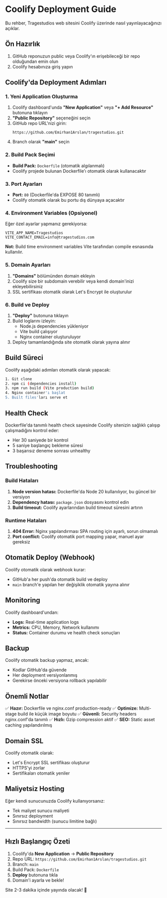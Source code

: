 # Coolify Deployment Guide

Bu rehber, Tragestudios web sitesini Coolify üzerinde nasıl yayınlayacağınızı açıklar.

## Ön Hazırlık

1. GitHub reponuzun public veya Coolify'ın erişebileceği bir repo olduğundan emin olun
2. Coolify hesabınıza giriş yapın

## Coolify'da Deployment Adımları

### 1. Yeni Application Oluşturma

1. Coolify dashboard'unda **"New Application"** veya **"+ Add Resource"** butonuna tıklayın
2. **"Public Repository"** seçeneğini seçin
3. GitHub repo URL'nizi girin:
   ```
   https://github.com/Emirhan1Arslan/tragestudios.git
   ```
4. Branch olarak **"main"** seçin

### 2. Build Pack Seçimi

- **Build Pack:** `Dockerfile` (otomatik algılanmalı)
- Coolify projede bulunan Dockerfile'ı otomatik olarak kullanacaktır

### 3. Port Ayarları

- **Port:** `80` (Dockerfile'da EXPOSE 80 tanımlı)
- Coolify otomatik olarak bu portu dış dünyaya açacaktır

### 4. Environment Variables (Opsiyonel)

Eğer özel ayarlar yapmanız gerekiyorsa:

```env
VITE_APP_NAME=Tragestudios
VITE_CONTACT_EMAIL=info@tragestudios.com
```

**Not:** Build time environment variables Vite tarafından compile esnasında kullanılır.

### 5. Domain Ayarları

1. **"Domains"** bölümünden domain ekleyin
2. Coolify size bir subdomain verebilir veya kendi domain'inizi ekleyebilirsiniz
3. SSL sertifikası otomatik olarak Let's Encrypt ile oluşturulur

### 6. Build ve Deploy

1. **"Deploy"** butonuna tıklayın
2. Build loglarını izleyin:
   - Node.js dependencies yükleniyor
   - Vite build çalışıyor
   - Nginx container oluşturuluyor
3. Deploy tamamlandığında site otomatik olarak yayına alınır

## Build Süreci

Coolify aşağıdaki adımları otomatik olarak yapacak:

```bash
1. Git clone
2. npm ci (dependencies install)
3. npm run build (Vite production build)
4. Nginx container'ı başlat
5. Built files'ları serve et
```

## Health Check

Dockerfile'da tanımlı health check sayesinde Coolify sitenizin sağlıklı çalışıp çalışmadığını kontrol eder:
- Her 30 saniyede bir kontrol
- 5 saniye başlangıç bekleme süresi
- 3 başarısız deneme sonrası unhealthy

## Troubleshooting

### Build Hataları

1. **Node version hatası:** Dockerfile'da Node 20 kullanılıyor, bu güncel bir versiyon
2. **Dependency hatası:** `package.json` dosyasını kontrol edin
3. **Build timeout:** Coolify ayarlarından build timeout süresini artırın

### Runtime Hataları

1. **404 Error:** Nginx yapılandırması SPA routing için ayarlı, sorun olmamalı
2. **Port conflict:** Coolify otomatik port mapping yapar, manuel ayar gereksiz

## Otomatik Deploy (Webhook)

Coolify otomatik olarak webhook kurar:
- GitHub'a her push'da otomatik build ve deploy
- `main` branch'e yapılan her değişiklik otomatik yayına alınır

## Monitoring

Coolify dashboard'undan:
- **Logs:** Real-time application logs
- **Metrics:** CPU, Memory, Network kullanımı
- **Status:** Container durumu ve health check sonuçları

## Backup

Coolify otomatik backup yapmaz, ancak:
- Kodlar GitHub'da güvende
- Her deployment versiyonlanmış
- Gerekirse önceki versiyona rollback yapılabilir

## Önemli Notlar

✅ **Hazır:** Dockerfile ve nginx.conf production-ready
✅ **Optimize:** Multi-stage build ile küçük image boyutu
✅ **Güvenli:** Security headers nginx.conf'da tanımlı
✅ **Hızlı:** Gzip compression aktif
✅ **SEO:** Static asset caching yapılandırılmış

## Domain SSL

Coolify otomatik olarak:
- Let's Encrypt SSL sertifikası oluşturur
- HTTPS'yi zorlar
- Sertifikaları otomatik yeniler

## Maliyetsiz Hosting

Eğer kendi sunucunuzda Coolify kullanıyorsanız:
- Tek maliyet sunucu maliyeti
- Sınırsız deployment
- Sınırsız bandwidth (sunucu limitine bağlı)

---

## Hızlı Başlangıç Özeti

1. Coolify'da **New Application** → **Public Repository**
2. Repo URL: `https://github.com/Emirhan1Arslan/tragestudios.git`
3. Branch: `main`
4. Build Pack: `Dockerfile`
5. **Deploy** butonuna tıkla
6. Domain'i ayarla ve bekle!

Site 2-3 dakika içinde yayında olacak! 🚀
